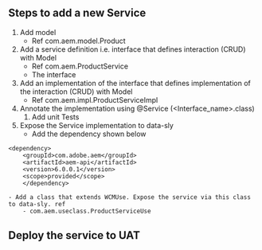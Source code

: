 ## Steps to add a new Service 

1. Add model 
    - Ref com.aem.model.Product
2. Add a service definition i.e. interface that defines interaction (CRUD) with Model 
    - Ref com.aem.ProductService
    - The interface 
3. Add an implementation of the interface that defines implementation of the interaction (CRUD) with Model 
    - Ref com.aem.impl.ProductServiceImpl
4. Annotate the implementation using @Service (<Interface_name>.class)
    1. Add unit Tests 
5. Expose the Service implementation to data-sly 
    - Add the dependency shown below
```
<dependency>
    <groupId>com.adobe.aem</groupId>
    <artifactId>aem-api</artifactId>
    <version>6.0.0.1</version>
    <scope>provided</scope>
    </dependency>
```

    - Add a class that extends WCMUse. Expose the service via this class to data-sly. ref 
        - com.aem.useclass.ProductServiceUse
    



## Deploy the service to UAT 

